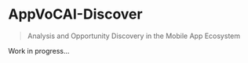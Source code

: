 # AppVoCAI-Discover

> Analysis and Opportunity Discovery in the Mobile App Ecosystem

Work in progress...